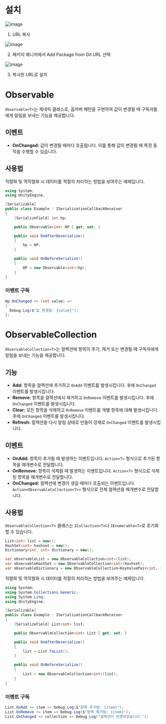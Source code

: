 # 설치

![image](https://github.com/user-attachments/assets/97fd85b1-10d7-48b1-a496-77d26d90dbe9)

1. URL 복사

![image](https://github.com/user-attachments/assets/f4060f1d-94aa-4a49-b001-e7a5e01316e1)

2. 패키지 매니저에서 Add Package from Git URL 선택
   
![image](https://github.com/user-attachments/assets/1ada1140-2c98-4227-87fb-13fd64c693ef)

3.  복사한 URL로 설치

# Observable<T>

`Observable<T>`는 제네릭 클래스로, 옵저버 패턴을 구현하여 값이 변경될 때 구독자들에게 알림을 보내는 기능을 제공합니다.

## 이벤트
- **OnChanged:** 값이 변경될 때마다 호출됩니다. 이를 통해 값이 변경될 때 특정 동작을 수행할 수 있습니다.

## 사용법

직렬화 및 역직렬화 시 데이터를 적절히 처리하는 방법을 보여주는 예제입니다.

```csharp
using System;
using UnityEngine;

[Serializable]
public class Example : ISerializationCallbackReceiver
{
	[SerializeField] int hp;

	public Observable<int> HP { get; set; }

	public void OnAfterDeserialize()
	{
		hp = HP;
	}

	public void OnBeforeSerialize()
	{
		HP = new Observable<int>(hp);
	}
}
```
### 이벤트 구독

```csharp
Hp.OnChanged += (int value) =>
{
  Debug.Log($"값 변경됨: {value}");
};
```

# ObservableCollection<T>

`ObservableCollection<T>`는 컬렉션에 항목이 추가, 제거 또는 변경될 때 구독자에게 알림을 보내는 기능을 제공합니다.

## 기능
- **Add:** 항목을 컬렉션에 추가하고 `OnAdd` 이벤트를 발생시킵니다. 후에 `OnChanged` 이벤트를 발생시킵니다.
- **Remove:** 항목을 컬렉션에서 제거하고 `OnRemove` 이벤트를 발생시킵니다. 후에 `OnChanged` 이벤트를 발생시킵니다.
- **Clear:** 모든 항목을 삭제하고 `OnRemove` 이벤트를 개별 항목에 대해 발생시킵니다. 후에 `OnChanged` 이벤트를 발생시킵니다.
- **Refresh:** 컬렉션을 다시 알림 상태로 만들어 강제로 `OnChanged` 이벤트를 발생시킵니다.

## 이벤트
- **OnAdd:** 항목이 추가될 때 발생하는 이벤트입니다. `Action<T>` 형식으로 추가된 항목을 매개변수로 전달합니다.
- **OnRemove:** 항목이 삭제될 때 발생하는 이벤트입니다. `Action<T>` 형식으로 삭제된 항목을 매개변수로 전달합니다.
- **OnChanged:** 컬렉션에 변경이 생길 때마다 호출되는 이벤트입니다. `Action<ObservableCollection<T>>` 형식으로 전체 컬렉션을 매개변수로 전달합니다.

## 사용법

`ObservableCollection<T>` 클래스는 `ICollection<T>`나 `IEnumerable<T>`로 초기화할 수 있습니다.

```csharp
List<int> list = new();
HashSet<int> hashset = new();
Dictionary<int, int> dictionary = new();

var observableList = new ObservableCollection<int>(list);
var observableHashSet = new ObservableCollection<int>(hashset);
var observableDictionary = new ObservableCollection<KeyValuePair<int, int>>(dictionary);
```

직렬화 및 역직렬화 시 데이터를 적절히 처리하는 방법을 보여주는 예제입니다.

```csharp
using System;
using System.Collections.Generic;
using System.Linq;
using UnityEngine;

[Serializable]
public class Example : ISerializationCallbackReceiver
{
	[SerializeField] List<int> list;

	public ObservableCollection<int> List { get; set; }

	public void OnAfterDeserialize()
	{
		list = List.ToList();
	}

	public void OnBeforeSerialize()
	{
		List = new ObservableCollection<int>(list);
	}
}
```

### 이벤트 구독
```csharp
List.OnAdd += item => Debug.Log($"항목 추가됨: {item}");
List.OnRemove += item => Debug.Log($"항목 제거됨: {item}");
List.OnChanged += collection => Debug.Log("컬렉션이 변경되었습니다.");
```
